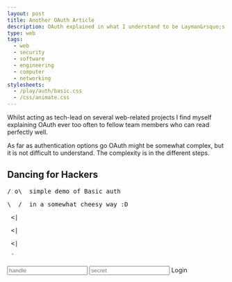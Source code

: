 ```yaml
---
layout: post
title: Another OAuth Article
description: OAuth explained in what I understand to be Layman&rsquo;s terms. Mind you, I have never met the man.
type: web
tags:
  - web
  - security
  - software
  - engineering
  - computer
  - networking
stylesheets:
  - /play/auth/basic.css
  - /css/animate.css
---
```

Whilst acting as tech-lead on several web-related projects I find myself 
explaining OAuth ever too often to fellow team members who can read perfectly 
well. 

As far as authentication options go OAuth might be somewhat complex, but it
is not difficult to understand. The complexity is in the different steps.

## Dancing for Hackers
<div class="element game" id="basic-auth-game">
  <div class="client">
    <pre>/ o\  simple demo of Basic auth</pre>
    <pre>\_ /  in a somewhat cheesy way :D</pre>
    <pre>&nbsp;&lt;|</pre>
    <pre>&nbsp;&lt;|</pre>
    <pre>&nbsp;&lt;|</pre>
    <pre>&nbsp;`</pre>
  </div>
  <div class="cable">
  </div>
  <div class="server">
  </div>
  <div class="login_dialog">
    <input class="handle" placeholder="handle"></input>
    <input class="secret" type="password" placeholder="secret"></input>
    <span class="login_button">Login</span>
  </div>
  <script type="text/javascript" src="/play/auth/deps/require.js" data-main="/play/auth/basic.js"></script>
</div>

[rfc-basic-base64]: https://tools.ietf.org/html/rfc2617#page-19
[oauth-rfc]: http://tools.ietf.org/html/rfc5849
[ascii-art]: http://www.geocities.com/spunk1111/small.htm
